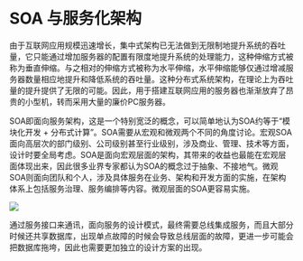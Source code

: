 # SOA 与服务化架构

由于互联网应用规模迅速增长，集中式架构已无法做到无限制地提升系统的吞吐量，它只能通过增加服务器的配置有限度地提升系统的处理能力，这种伸缩方式被称为垂直伸缩。与之相对的伸缩方式被称为水平伸缩，水平伸缩能够仅通过增减服务器数量相应地提升和降低系统的吞吐量。这种分布式系统架构，在理论上为吞吐量的提升提供了无限的可能。因此，用于搭建互联网应用的服务器也渐渐放弃了昂贵的小型机，转而采用大量的廉价PC服务器。

SOA即面向服务架构，这是一个特别宽泛的概念，可以简单地认为SOA约等于“模块化开发 + 分布式计算”。SOA需要从宏观和微观两个不同的角度讨论。宏观SOA面向高层次的部门级别、公司级别甚至行业级别，涉及商业、管理、技术等方面，设计时要全局考虑。SOA是面向宏观层面的架构，其带来的收益也最能在宏观层面体现出来，因此很多业界专家都认为SOA的概念过于抽象、不接地气。微观SOA则面向团队和个人，涉及具体服务在业务、架构和开发方面的实施，在架构体系上包括服务治理、服务编排等内容。微观层面的SOA更容易实施。

![](https://ww1.sinaimg.cn/large/007rAy9hgy1g28a4k8ii6j30lk0goaaw.jpg)

通过服务接口来通讯，面向服务的设计模式，最终需要总线集成服务，而且大部分时候还共享数据库，出现单点故障的时候会导致总线层面的故障，更进一步可能会把数据库拖垮，因此也需要更加独立的设计方案的出现。